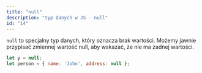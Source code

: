 ```yaml
---
title: "null"
description: "typ danych w JS - null"
id: "14"
---
```


`null` to specjalny typ danych, który oznacza brak wartości. Możemy jawnie przypisać zmiennej wartość null, aby wskazać, że nie ma żadnej wartości.
```js
let y = null;
let person = { name: 'John', address: null };
```

